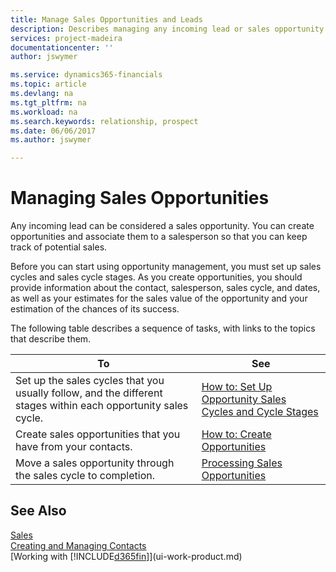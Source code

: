 ```yaml
---
title: Manage Sales Opportunities and Leads
description: Describes managing any incoming lead or sales opportunity in Dynamics NAV,  and associating the opportunity with a salesperson to keep track of potential sales.
services: project-madeira
documentationcenter: ''
author: jswymer

ms.service: dynamics365-financials
ms.topic: article
ms.devlang: na
ms.tgt_pltfrm: na
ms.workload: na
ms.search.keywords: relationship, prospect
ms.date: 06/06/2017
ms.author: jswymer

---
```

# Managing Sales Opportunities
Any incoming lead can be considered a sales opportunity. You can create opportunities and associate them to a salesperson so that you can keep track of potential sales.

Before you can start using opportunity management, you must set up sales cycles and sales cycle stages. As you create opportunities, you should provide information about the contact, salesperson, sales cycle, and dates, as well as your estimates for the sales value of the opportunity and your estimation of the chances of its success.

The following table describes a sequence of tasks, with links to the topics that describe them. 

| To | See |
| --- | --- |
| Set up the sales cycles that you usually follow, and the different stages within each opportunity sales cycle. |[How to: Set Up Opportunity Sales Cycles and Cycle Stages](marketing-how-setup-opportunity-sales-cycles-stages.md) |
| Create sales opportunities that you have from your contacts. |[How to: Create Opportunities](marketing-how-create-opportunities.md) |
| Move a sales opportunity through the sales cycle to completion. |[Processing Sales Opportunities](marketing-processing-sales-opportunities.md) |

## See Also
[Sales](sales-manage-sales.md)  
[Creating and Managing Contacts](marketing-contacts.md)  
[Working with [!INCLUDE[d365fin](includes/d365fin_md.md)]](ui-work-product.md)
